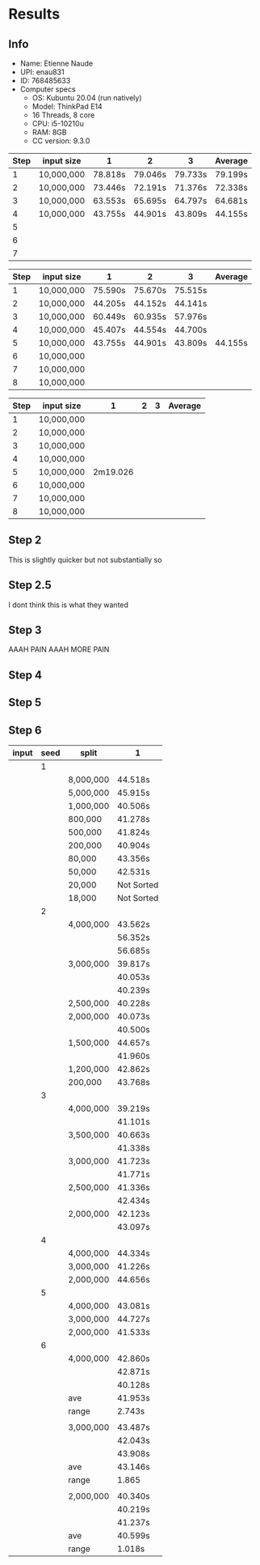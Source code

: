 # Results

## Info

- Name: Etienne Naude
- UPI: enau831
- ID: 768485633
- Computer specs
  - OS: Kubuntu 20.04 (run natively)
  - Model: ThinkPad E14
  - 16 Threads, 8 core
  - CPU: i5-10210u
  - RAM: 8GB
  - CC version: 9.3.0

| Step | input size | 1       | 2       | 3       | Average |
| ---- | ---------- | ------- | ------- | ------- | ------- |
| 1    | 10,000,000 | 78.818s | 79.046s | 79.733s | 79.199s |
| 2    | 10,000,000 | 73.446s | 72.191s | 71.376s | 72.338s |
| 3    | 10,000,000 | 63.553s | 65.695s | 64.797s | 64.681s |
| 4    | 10,000,000 | 43.755s | 44.901s | 43.809s | 44.155s |
| 5    |            |         |         |         |         |
| 6    |            |         |         |         |         |
| 7    |            |         |         |         |         |



| Step | input size | 1       | 2       | 3       | Average |
| ---- | ---------- | ------- | ------- | ------- | ------- |
| 1    | 10,000,000 | 75.590s | 75.670s | 75.515s |         |
| 2    | 10,000,000 | 44.205s | 44.152s | 44.141s |         |
| 3    | 10,000,000 | 60.449s | 60.935s | 57.976s |         |
| 4    | 10,000,000 | 45.407s | 44.554s | 44.700s |         |
| 5    | 10,000,000 | 43.755s | 44.901s | 43.809s | 44.155s |
| 6    | 10,000,000 |         |         |         |         |
| 7    | 10,000,000 |         |         |         |         |
| 8    | 10,000,000 |         |         |         |         |

| Step | input size | 1        | 2   | 3   | Average |
| ---- | ---------- | -------- | --- | --- | ------- |
| 1    | 10,000,000 |          |     |     |         |
| 2    | 10,000,000 |          |     |     |         |
| 3    | 10,000,000 |          |     |     |         |
| 4    | 10,000,000 |          |     |     |         |
| 5    | 10,000,000 | 2m19.026 |     |     |         |
| 6    | 10,000,000 |          |     |     |         |
| 7    | 10,000,000 |          |     |     |         |
| 8    | 10,000,000 |          |     |     |         |






## Step 2

This is slightly quicker but not substantially so

## Step 2.5

I dont think this is what they wanted

## Step 3

AAAH PAIN
AAAH MORE PAIN

## Step 4


## Step 5


## Step 6

| input | seed | split     | 1          |
| ----- | ---- | --------- | ---------- |
|       | 1    |           |            |
|       |      | 8,000,000 | 44.518s    |
|       |      | 5,000,000 | 45.915s    |
|       |      | 1,000,000 | 40.506s    |
|       |      | 800,000   | 41.278s    |
|       |      | 500,000   | 41.824s    |
|       |      | 200,000   | 40.904s    |
|       |      | 80,000    | 43.356s    |
|       |      | 50,000    | 42.531s    |
|       |      | 20,000    | Not Sorted |
|       |      | 18,000    | Not Sorted |
|       | 2    |           |            |
|       |      | 4,000,000 | 43.562s    |
|       |      |           | 56.352s    |
|       |      |           | 56.685s    |
|       |      | 3,000,000 | 39.817s    |
|       |      |           | 40.053s    |
|       |      |           | 40.239s    |
|       |      | 2,500,000 | 40.228s    |
|       |      | 2,000,000 | 40.073s    |
|       |      |           | 40.500s    |
|       |      | 1,500,000 | 44.657s    |
|       |      |           | 41.960s    |
|       |      | 1,200,000 | 42.862s    |
|       |      | 200,000   | 43.768s    |
|       | 3    |           |            |
|       |      | 4,000,000 | 39.219s    |
|       |      |           | 41.101s    |
|       |      | 3,500,000 | 40.663s    |
|       |      |           | 41.338s    |
|       |      | 3,000,000 | 41.723s    |
|       |      |           | 41.771s    |
|       |      | 2,500,000 | 41.336s    |
|       |      |           | 42.434s    |
|       |      | 2,000,000 | 42.123s    |
|       |      |           | 43.097s    |
|       | 4    |           |            |
|       |      | 4,000,000 | 44.334s    |
|       |      | 3,000,000 | 41.226s    |
|       |      | 2,000,000 | 44.656s    |
|       | 5    |           |            |
|       |      | 4,000,000 | 43.081s    |
|       |      | 3,000,000 | 44.727s    |
|       |      | 2,000,000 | 41.533s    |
|       | 6    |           |            |
|       |      | 4,000,000 | 42.860s    |
|       |      |           | 42.871s    |
|       |      |           | 40.128s    |
|       |      | ave       | 41.953s    |
|       |      | range     | 2.743s     |
|       |      |           |            |
|       |      | 3,000,000 | 43.487s    |
|       |      |           | 42.043s    |
|       |      |           | 43.908s    |
|       |      | ave       | 43.146s    |
|       |      | range     | 1.865      |
|       |      |           |            |
|       |      | 2,000,000 | 40.340s    |
|       |      |           | 40.219s    |
|       |      |           | 41.237s    |
|       |      | ave       | 40.599s    |
|       |      | range     | 1.018s     |
